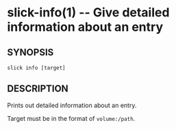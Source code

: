 slick-info(1) -- Give detailed information about an entry
=========================================================

## SYNOPSIS

    slick info [target]

## DESCRIPTION

Prints out detailed information about an entry.

Target must be in the format of `volume:/path`.
